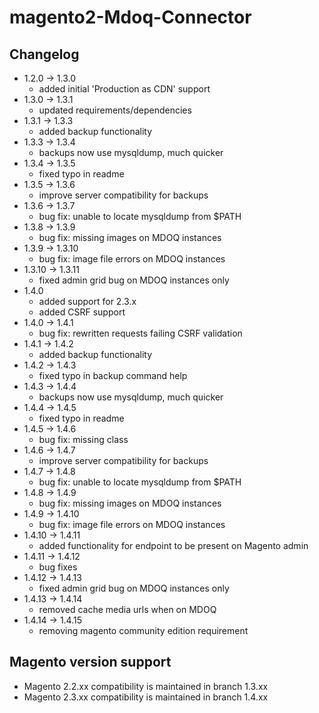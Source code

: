 # magento2-Mdoq-Connector

## Changelog
- 1.2.0 -> 1.3.0
    - added initial 'Production as CDN' support
- 1.3.0 -> 1.3.1
    - updated requirements/dependencies
- 1.3.1 -> 1.3.3
    - added backup functionality
- 1.3.3 -> 1.3.4
    - backups now use mysqldump, much quicker
- 1.3.4 -> 1.3.5
    - fixed typo in readme
- 1.3.5 -> 1.3.6
    - improve server compatibility for backups
- 1.3.6 -> 1.3.7
    - bug fix: unable to locate mysqldump from $PATH
- 1.3.8 -> 1.3.9
    - bug fix: missing images on MDOQ instances
- 1.3.9 -> 1.3.10
    - bug fix: image file errors on MDOQ instances
- 1.3.10 -> 1.3.11
    - fixed admin grid bug on MDOQ instances only
- 1.4.0 
    - added support for 2.3.x
    - added CSRF support
- 1.4.0 -> 1.4.1
    - bug fix: rewritten requests failing CSRF validation
- 1.4.1 -> 1.4.2
    - added backup functionality
- 1.4.2 -> 1.4.3
    - fixed typo in backup command help
- 1.4.3 -> 1.4.4
    - backups now use mysqldump, much quicker
- 1.4.4 -> 1.4.5
    - fixed typo in readme
- 1.4.5 -> 1.4.6
    - bug fix: missing class
- 1.4.6 -> 1.4.7
    - improve server compatibility for backups
- 1.4.7 -> 1.4.8
    - bug fix: unable to locate mysqldump from $PATH
- 1.4.8 -> 1.4.9
    - bug fix: missing images on MDOQ instances
- 1.4.9 -> 1.4.10
    - bug fix: image file errors on MDOQ instances
- 1.4.10 -> 1.4.11
    - added functionality for endpoint to be present on Magento admin
- 1.4.11 -> 1.4.12
    - bug fixes
- 1.4.12 -> 1.4.13
    - fixed admin grid bug on MDOQ instances only
- 1.4.13 -> 1.4.14
    - removed cache media urls when on MDOQ
- 1.4.14 -> 1.4.15
    - removing magento community edition requirement

## Magento version support
 - Magento 2.2.xx compatibility is maintained in branch 1.3.xx
 - Magento 2.3.xx compatibility is maintained in branch 1.4.xx

